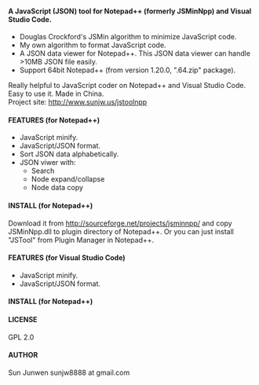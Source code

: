 #### A JavaScript (JSON) tool for Notepad++ (formerly JSMinNpp) and Visual Studio Code.
 * Douglas Crockford's JSMin algorithm to minimize JavaScript code.
 * My own algorithm to format JavaScript code.
 * A JSON data viewer for Notepad++. This JSON data viewer can handle >10MB JSON file easily.
 * Support 64bit Notepad++ (from version 1.20.0, ".64.zip" package).

Really helpful to JavaScript coder on Notepad++ and Visual Studio Code. Easy to use it.
Made in China.  
Project site: http://www.sunjw.us/jstoolnpp

#### FEATURES (for Notepad++)
 * JavaScript minify.
 * JavaScript/JSON format.
 * Sort JSON data alphabetically.
 * JSON viwer with:
   - Search
   - Node expand/collapse
   - Node data copy

#### INSTALL (for Notepad++)
Download it from http://sourceforge.net/projects/jsminnpp/ and copy JSMinNpp.dll to plugin directory of Notepad++.
Or you can just install "JSTool" from Plugin Manager in Notepad++.

#### FEATURES (for Visual Studio Code)
 * JavaScript minify.
 * JavaScript/JSON format.

#### INSTALL (for Notepad++)


#### LICENSE
GPL 2.0

#### AUTHOR
Sun Junwen sunjw8888 at gmail.com

